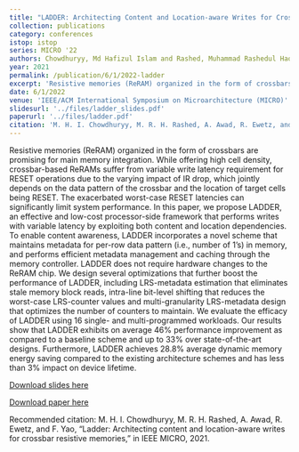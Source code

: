 ```yaml
---
title: "LADDER: Architecting Content and Location-aware Writes for Crossbar Resistive Memories"
collection: publications
category: conferences
istop: istop
series: MICRO '22
authors: Chowdhuryy, Md Hafizul Islam and Rashed, Muhammad Rashedul Haq and Awad, Amro and Ewetz, Rickard and Yao, Fan
year: 2021
permalink: /publication/6/1/2022-ladder
excerpt: 'Resistive memories (ReRAM) organized in the form of crossbars are promising for main memory integration. While offering high cell density, crossbar-based ReRAMs suffer from variable write latency requirement for RESET operations due to the varying impact of IR drop, which jointly depends on the data pattern of the crossbar and the location of target cells being RESET. The exacerbated worst-case RESET latencies can significantly limit system performance. In this paper, we propose LADDER, an ...'
date: 6/1/2022
venue: 'IEEE/ACM International Symposium on Microarchitecture (MICRO)'
slidesurl: '../files/ladder_slides.pdf'
paperurl: '../files/ladder.pdf'
citation: 'M. H. I. Chowdhuryy, M. R. H. Rashed, A. Awad, R. Ewetz, and F. Yao, “Ladder: Architecting content and location-aware writes for crossbar resistive memories,” in IEEE MICRO, 2021.'
---
```

Resistive memories (ReRAM) organized in the form of crossbars are promising for main memory integration. While offering high cell density, crossbar-based ReRAMs suffer from variable write latency requirement for RESET operations due to the varying impact of IR drop, which jointly depends on the data pattern of the crossbar and the location of target cells being RESET. The exacerbated worst-case RESET latencies can significantly limit system performance. In this paper, we propose LADDER, an effective and low-cost processor-side framework that performs writes with variable latency by exploiting both content and location dependencies. To enable content awareness, LADDER incorporates a novel scheme that maintains metadata for per-row data pattern (i.e., number of 1’s) in memory, and performs efficient metadata management and caching through the memory controller. LADDER does not require hardware changes to the ReRAM chip. We design several optimizations that further boost the performance of LADDER, including LRS-metadata estimation that eliminates stale memory block reads, intra-line bit-level shifting that reduces the worst-case LRS-counter values and multi-granularity LRS-metadata design that optimizes the number of counters to maintain. We evaluate the efficacy of LADDER using 16 single- and multi-programmed workloads. Our results show that LADDER exhibits on average 46% performance improvement as compared to a baseline scheme and up to 33% over state-of-the-art designs. Furthermore, LADDER achieves 28.8% average dynamic memory energy saving compared to the existing architecture schemes and has less than 3% impact on device lifetime.

[Download slides here](../files/ladder_slides.pdf)

[Download paper here](../files/ladder.pdf)

Recommended citation: M. H. I. Chowdhuryy, M. R. H. Rashed, A. Awad, R. Ewetz, and F. Yao, “Ladder: Architecting content and location-aware writes for crossbar resistive memories,” in IEEE MICRO, 2021.